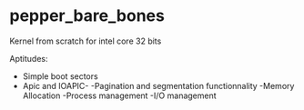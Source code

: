 # pepper_bare_bones


Kernel from scratch for intel core 32 bits

Aptitudes: 
- Simple boot sectors
- Apic and IOAPIC-
-Pagination and segmentation functionnality
-Memory Allocation
-Process management
-I/O management
